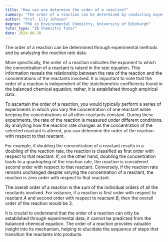 ```yaml
---
title: "How can one determine the order of a reaction?"
summary: "The order of a reaction can be determined by conducting experiments and analysing the rate of reaction data."
author: "Prof. Lily Johnson"
degree: "PhD in Environmental Chemistry, University of Edinburgh"
tutor_type: "IB Chemistry Tutor"
date: 2024-06-30
---
```


The order of a reaction can be determined through experimental methods and by analyzing the reaction rate data.

More specifically, the order of a reaction indicates the exponent to which the concentration of a reactant is raised in the rate equation. This information reveals the relationship between the rate of the reaction and the concentrations of the reactants involved. It is important to note that the order of a reaction is independent of the stoichiometric coefficients found in the balanced chemical equation; rather, it is established through empirical data.

To ascertain the order of a reaction, you would typically perform a series of experiments in which you vary the concentration of one reactant while keeping the concentrations of all other reactants constant. During these experiments, the rate of the reaction is measured under different conditions. By analyzing how the reaction rate changes as the concentration of the selected reactant is altered, you can determine the order of the reaction with respect to that reactant.

For example, if doubling the concentration of a reactant results in a doubling of the reaction rate, the reaction is classified as first order with respect to that reactant. If, on the other hand, doubling the concentration leads to a quadrupling of the reaction rate, the reaction is considered second order with respect to that reactant. Conversely, if the reaction rate remains unchanged despite varying the concentration of a reactant, the reaction is zero order with respect to that reactant.

The overall order of a reaction is the sum of the individual orders of all the reactants involved. For instance, if a reaction is first order with respect to reactant $A$ and second order with respect to reactant $B$, then the overall order of the reaction would be $3$.

It is crucial to understand that the order of a reaction can only be established through experimental data; it cannot be predicted from the balanced chemical equation. The order of a reaction provides valuable insight into its mechanism, helping to elucidate the sequence of steps that transition the reactants into products.
    